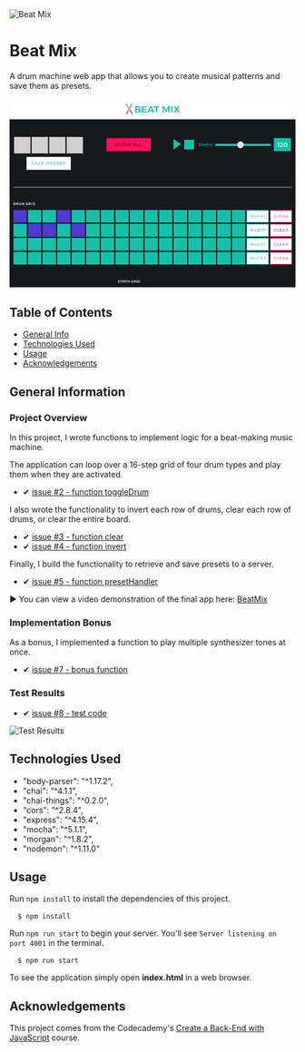 <img src="https://github.com/SimonaPiz/BeatMix/assets/91121660/f0672b25-a363-4e92-8e86-96003da4344b" width="120px" alt="Beat Mix" title="Beat Mix"/>

# Beat Mix
A drum machine web app that allows you to create musical patterns and save them as presets.


<img src="https://github.com/SimonaPiz/BeatMix/blob/main/anteprima01.png" width="800px" alt="preview" title="preview"/>

## Table of Contents
* [General Info](#general-information)
* [Technologies Used](#technologies-used)
* [Usage](#usage)
* [Acknowledgements](#acknowledgements)
<!-- * [License](#license) -->


## General Information
### Project Overview

In this project, I wrote functions to implement logic for a beat-making music machine. 

The application can loop over a 16-step grid of four drum types and play them when they are activated. 
  - ✔ [issue #2 - function toggleDrum](https://github.com/SimonaPiz/BeatMix/issues/2)

I also wrote the functionality to invert each row of drums, clear each row of drums, or clear the entire board.
  - ✔ [issue #3 - function clear](https://github.com/SimonaPiz/BeatMix/issues/3)
  - ✔ [issue #4 - function invert](https://github.com/SimonaPiz/BeatMix/issues/4)

Finally, I build the functionality to retrieve and save presets to a server.
  - ✔ [issue #5 - function presetHandler](https://github.com/SimonaPiz/BeatMix/issues/5)

▶ You can view a video demonstration of the final app here: [BeatMix](https://s3.amazonaws.com/codecademy-content/programs/build-apis/solution-videos/BeatMix480.mov)


### Implementation Bonus

As a bonus, I implemented a function to play multiple synthesizer tones at once.
  - ✔ [issue #7 - bonus function](https://github.com/SimonaPiz/BeatMix/issues/7)


### Test Results
  - ✔ [issue #8 - test code](https://github.com/SimonaPiz/BeatMix/issues/8)

![Test Results](https://user-images.githubusercontent.com/91121660/273556800-9c4a7900-ed94-4655-9dcb-da86aa20a2b4.png)


## Technologies Used
  - "body-parser": "^1.17.2",
  - "chai": "^4.1.1",
  - "chai-things": "^0.2.0",
  - "cors": "^2.8.4",
  - "express": "^4.15.4",
  - "mocha": "^5.1.1",
  - "morgan": "^1.8.2",
  - "nodemon": "^1.11.0"

## Usage
Run `npm install` to install the dependencies of this project.
```
  $ npm install
```

Run `npm run start` to begin your server. You'll see `Server listening on port 4001` in the terminal.
```
  $ npm run start
```
To see the application simply open **index.html** in a web browser.

## Acknowledgements
This project comes from the Codecademy's [Create a Back-End with JavaScript](https://www.codecademy.com/learn/paths/create-a-back-end-app-with-javascript) course.
